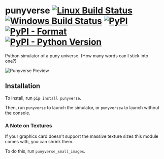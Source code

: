 # punyverse [![Linux Build Status](https://img.shields.io/travis/quantum5/punyverse.svg?logo=linux)](https://travis-ci.org/quantum5/punyverse) [![Windows Build Status](https://img.shields.io/appveyor/ci/quantum5/punyverse.svg?logo=windows)](https://ci.appveyor.com/project/quantum5/punyverse) [![PyPI](https://img.shields.io/pypi/v/punyverse.svg)](https://pypi.org/project/punyverse/) [![PyPI - Format](https://img.shields.io/pypi/format/punyverse.svg)](https://pypi.org/project/punyverse/) [![PyPI - Python Version](https://img.shields.io/pypi/pyversions/punyverse.svg)](https://pypi.org/project/punyverse/)

Python simulator of a puny universe. (How many words can I stick into one?)

![Punyverse Preview](https://guanzhong.ca/assets/projects/punyverse-c91f1cb1415c2922c5dcdf9773bc8d86e52e86e1c1b01d33a0969af7b669b8c4.png)

## Installation

To install, run `pip install punyverse`.

Then, run `punyverse` to launch the simulator, or `punyversew` to launch without the console.

### A Note on Textures

If your graphics card doesn't support the massive texture sizes this module comes with, you can shrink them.

To do this, run `punyverse_small_images`.
